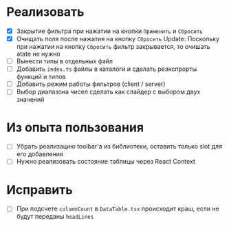 # Реализовать

- [x] Закрытие фильтра при нажатии на кнопки `Применить` и `Сбросить`
- [x] Очищать поля после нажатия на кнопку `Сбросить` Update: Поскольку при нажатии на кнопку `Сбросить` фильтр закрывается, то очишать atate не нужно
- [ ] Вынести типы в отдельных файл
- [ ] Добавить `index.ts` файлы в каталоги и сделать реэкспрорты функций и типов
- [ ] Добавить режим работы фильтров (client / server)
- [ ] Выбор диапазона чисел сделать как слайдер с выбором двух значений

# Из опыта пользования

- [ ] Убрать реализацию toolbar'а из библиотеки, оставить только slot для его добавления
- [ ] Нужно реализовать состояние таблицы через React Context

# Исправить

- [ ] При подсчете `columnCount` в `DataTable.tsx` происходит краш, если не будут переданы `headLines`
